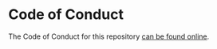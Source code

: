 # Code of Conduct

The Code of Conduct for this repository [can be found online](https://why.mw/policies/code_of_conduct).